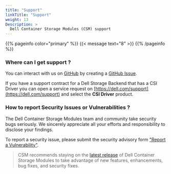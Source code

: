 ```yaml
---
title: "Support"
linkTitle: "Support"
weight: 13
Description: >
  Dell Container Storage Modules (CSM) support
---
```


{{% pageinfo color="primary" %}}
<span><span/>{{< message text="8" >}}
{{% /pageinfo %}}

### Where can I get support ?

You can interact with us on [GitHub](https://github.com/dell/csm) by creating a [GitHub Issue](https://github.com/dell/csm/issues).

If you have a support contract for a Dell Storage Backend that has a CSI Driver you can open a service request on [https://dell.com/support](https://dell.com/support) and select the **CSI Driver** product.


### How to report Security Issues or Vulnerabilities ?

The Dell Container Storage Modules team and community take security bugs seriously. We sincerely appreciate all your efforts and responsibility to disclose your findings.

To report a security issue, please submit the security advisory form ["Report a Vulnerability"](https://github.com/dell/csm/security/advisories/new).

>CSM recommends staying on the [latest release](https://github.com/dell/csm/releases/latest) of Dell Container Storage Modules to take advantage of new features, enhancements, bug fixes, and security fixes.
